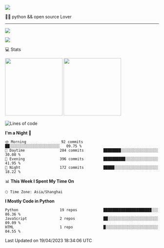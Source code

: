 [![](https://readme-typing-svg.demolab.com?font=Fira+Code&lines=你好,+欢迎光临;Hello,+welcome)](https://git.io/typing-svg)

👨‍💻 python && open source Lover

---

![](https://komarev.com/ghpvc/?username=wu-clan)

![](https://count.getloli.com/get/@:wu-clan?theme=asoul)

💻 Stats

<span><img src="https://github-readme-stats.vercel.app/api?username=wu-clan&count_private=true&show_icons=true" height=188/></span>&nbsp;<span><img src="https://github-readme-stats.vercel.app/api/top-langs/?username=wu-clan&layout=compact&langs_count=5card_width=466" height=188/></span>

<!--START_SECTION:waka-->
![Lines of code](https://img.shields.io/badge/From%20Hello%20World%20I%27ve%20Written-483.0%20thousand%20lines%20of%20code-blue)

**I'm a Night 🦉** 

```text
🌞 Morning                92 commits          ██░░░░░░░░░░░░░░░░░░░░░░░   09.75 % 
🌆 Daytime                284 commits         ████████░░░░░░░░░░░░░░░░░   30.08 % 
🌃 Evening                396 commits         ██████████░░░░░░░░░░░░░░░   41.95 % 
🌙 Night                  172 commits         █████░░░░░░░░░░░░░░░░░░░░   18.22 % 
```


📊 **This Week I Spent My Time On** 

```text
🕑︎ Time Zone: Asia/Shanghai
```

**I Mostly Code in Python** 

```text
Python                   19 repos            ██████████████████████░░░   86.36 % 
JavaScript               2 repos             ██░░░░░░░░░░░░░░░░░░░░░░░   09.09 % 
HTML                     1 repo              █░░░░░░░░░░░░░░░░░░░░░░░░   04.55 % 
```




 Last Updated on 19/04/2023 18:34:06 UTC
<!--END_SECTION:waka-->
